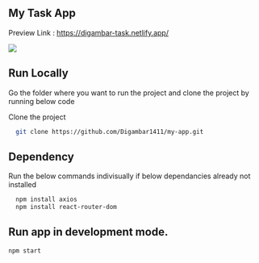 ## My Task App

Preview Link : https://digambar-task.netlify.app/


![](https://github.com/Digambar1411/my-app/blob/master/ezgif.com-gif-maker.gif)

## Run Locally

Go the folder where you want to run the project and clone the project by running below code

Clone the project

```bash
  git clone https://github.com/Digambar1411/my-app.git
```

## Dependency

Run the below commands indivisually if below dependancies already not installed

```bash
  npm install axios
  npm install react-router-dom
```

## Run app in  development mode.

```npm start```


